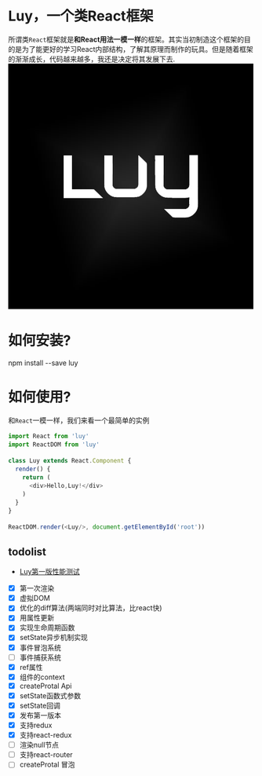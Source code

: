 # Luy，一个类React框架

所谓类```React```框架就是**和React用法一模一样**的框架。其实当初制造这个框架的目的是为了能更好的学习React内部结构，了解其原理而制作的玩具。但是随着框架的渐渐成长，代码越来越多，我还是决定将其发展下去.
![](https://github.com/215566435/Luy/blob/master/luy%20icon2.jpg?raw=true)

如何安装?
=====
npm install --save luy

如何使用?
=====
和```React```一模一样，我们来看一个最简单的实例

```javascript
import React from 'luy'
import ReactDOM from 'luy'

class Luy extends React.Component {
  render() {
    return (
      <div>Hello,Luy!</div>
    )
  }
}

ReactDOM.render(<Luy/>, document.getElementById('root'))

```



todolist
-------

- [Luy第一版性能测试](http://htmlpreview.github.io/?https://github.com/215566435/Luy/blob/master/benchmarks/Luy.html)

- [x] 第一次渲染
- [x] 虚拟DOM
- [x] 优化的diff算法(两端同时对比算法，比react快)
- [x] 用属性更新
- [x] 实现生命周期函数
- [x] setState异步机制实现
- [x] 事件冒泡系统
- [ ] 事件捕获系统
- [x] ref属性
- [x] 组件的context
- [x] createProtal Api
- [x] setState函数式参数
- [x] setState回调
- [x] 发布第一版本
- [x] 支持redux
- [x] 支持react-redux
- [ ] 渲染null节点
- [ ] 支持react-router
- [ ] createProtal 冒泡